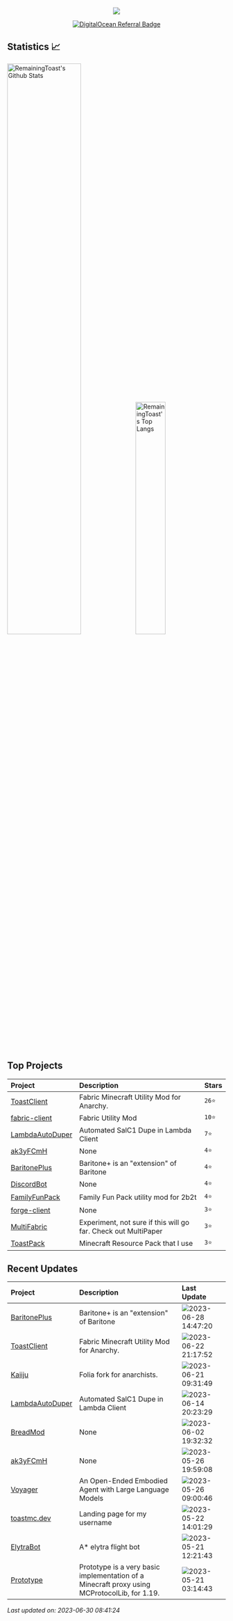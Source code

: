 <p align="center"> 
  <br>
  <img src="https://profile-counter.glitch.me/RemainingToast/count.svg" />
</p>

<p align="center">
  <a href="https://www.digitalocean.com/?refcode=c370c62609f3&utm_campaign=Referral_Invite&utm_medium=Referral_Program&utm_source=badge"><img src="https://web-platforms.sfo2.cdn.digitaloceanspaces.com/WWW/Badge%201.svg" alt="DigitalOcean Referral Badge" /></a>
</p>

## Statistics 📈
<p>
  <img src="https://github-readme-stats.vercel.app/api?username=RemainingToast&show_icons=true&hide_border=true" alt="RemainingToast's Github Stats" width="58%" />
  <img src="https://github-readme-stats.vercel.app/api/top-langs/?username=RemainingToast&layout=compact&hide_border=true&langs_count=10" alt="RemainingToast's Top Langs" width="37%" /> 
</p>

## Top Projects
|Project|Description|Stars|
|:--|:--|:--|
|[ToastClient](https://github.com/RemainingToast/ToastClient)|Fabric Minecraft Utility Mod for Anarchy.|`26⭐`|
|[fabric-client](https://github.com/RemainingToast/fabric-client)|Fabric Utility Mod|`10⭐`|
|[LambdaAutoDuper](https://github.com/RemainingToast/LambdaAutoDuper)|Automated SalC1 Dupe in Lambda Client|`7⭐`|
|[ak3yFCmH](https://github.com/RemainingToast/ak3yFCmH)|None|`4⭐`|
|[BaritonePlus](https://github.com/RemainingToast/BaritonePlus)|Baritone+ is an "extension" of Baritone|`4⭐`|
|[DiscordBot](https://github.com/RemainingToast/DiscordBot)|None|`4⭐`|
|[FamilyFunPack](https://github.com/RemainingToast/FamilyFunPack)|Family Fun Pack utility mod for 2b2t|`4⭐`|
|[forge-client](https://github.com/RemainingToast/forge-client)|None|`3⭐`|
|[MultiFabric](https://github.com/RemainingToast/MultiFabric)|Experiment, not sure if this will go far. Check out MultiPaper|`3⭐`|
|[ToastPack](https://github.com/RemainingToast/ToastPack)|Minecraft Resource Pack that I use|`3⭐`|

## Recent Updates
|Project|Description|Last Update|
|:--|:--|:--|
|[BaritonePlus](https://github.com/RemainingToast/BaritonePlus)|Baritone+ is an "extension" of Baritone|![2023-06-28 14:47:20](https://img.shields.io/badge/2023--06--28-14%3A47%3A20-brightgreen?style=flat-square)|
|[ToastClient](https://github.com/RemainingToast/ToastClient)|Fabric Minecraft Utility Mod for Anarchy.|![2023-06-22 21:17:52](https://img.shields.io/badge/2023--06--22-21%3A17%3A52-brightgreen?style=flat-square)|
|[Kaiiju](https://github.com/RemainingToast/Kaiiju)|Folia fork for anarchists.|![2023-06-21 09:31:49](https://img.shields.io/badge/2023--06--21-09%3A31%3A49-brightgreen?style=flat-square)|
|[LambdaAutoDuper](https://github.com/RemainingToast/LambdaAutoDuper)|Automated SalC1 Dupe in Lambda Client|![2023-06-14 20:23:29](https://img.shields.io/badge/2023--06--14-20%3A23%3A29-brightgreen?style=flat-square)|
|[BreadMod](https://github.com/RemainingToast/BreadMod)|None|![2023-06-02 19:32:32](https://img.shields.io/badge/2023--06--02-19%3A32%3A32-brightgreen?style=flat-square)|
|[ak3yFCmH](https://github.com/RemainingToast/ak3yFCmH)|None|![2023-05-26 19:59:08](https://img.shields.io/badge/2023--05--26-19%3A59%3A08-brightgreen?style=flat-square)|
|[Voyager](https://github.com/RemainingToast/Voyager)|An Open-Ended Embodied Agent with Large Language Models|![2023-05-26 09:00:46](https://img.shields.io/badge/2023--05--26-09%3A00%3A46-brightgreen?style=flat-square)|
|[toastmc.dev](https://github.com/RemainingToast/toastmc.dev)|Landing page for my username|![2023-05-22 14:01:29](https://img.shields.io/badge/2023--05--22-14%3A01%3A29-brightgreen?style=flat-square)|
|[ElytraBot](https://github.com/RemainingToast/ElytraBot)|A* elytra flight bot|![2023-05-21 12:21:43](https://img.shields.io/badge/2023--05--21-12%3A21%3A43-brightgreen?style=flat-square)|
|[Prototype](https://github.com/RemainingToast/Prototype)|Prototype is a very basic implementation of a Minecraft proxy using MCProtocolLib, for 1.19.|![2023-05-21 03:14:43](https://img.shields.io/badge/2023--05--21-03%3A14%3A43-brightgreen?style=flat-square)|



*Last updated on: 2023-06-30 08:41:24*
